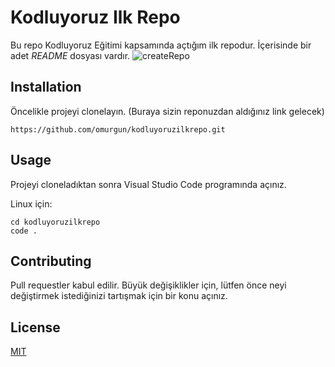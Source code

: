 # Kodluyoruz Ilk Repo

Bu repo Kodluyoruz Eğitimi kapsamında açtığım ilk repodur. İçerisinde bir adet *README* dosyası vardır.
![createRepo](https://user-images.githubusercontent.com/39413875/120068073-81755380-c087-11eb-9c71-3d88ea515aa7.PNG)


## Installation

Öncelikle projeyi clonelayın. (Buraya sizin reponuzdan aldığınız link gelecek)
``` 
https://github.com/omurgun/kodluyoruzilkrepo.git
```  

## Usage

Projeyi cloneladıktan sonra Visual Studio Code programında açınız.

Linux için:
```  
cd kodluyoruzilkrepo
code .
```  

## Contributing

Pull requestler kabul edilir. Büyük değişiklikler için, lütfen önce neyi değiştirmek istediğinizi tartışmak için bir konu açınız.

## License

[MIT](https://choosealicense.com/licenses/mit/)
